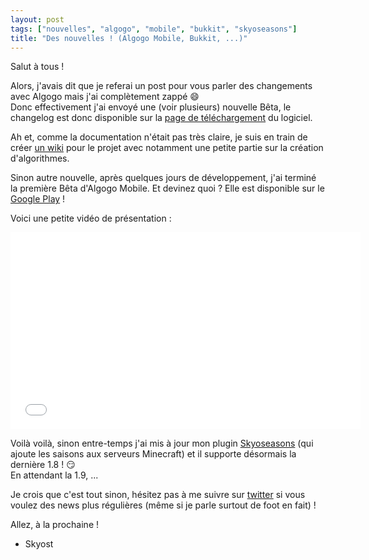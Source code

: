 ```yaml
---
layout: post
tags: ["nouvelles", "algogo", "mobile", "bukkit", "skyoseasons"]
title: "Des nouvelles ! (Algogo Mobile, Bukkit, ...)"
---
```


Salut à tous !

Alors, j'avais dit que je referai un post pour vous parler des changements avec Algogo mais j'ai complètement zappé :smile:<br />
Donc effectivement j'ai envoyé une (voir plusieurs) nouvelle Bêta, le changelog est donc disponible sur la [page de téléchargement](https://github.com/Skyost/Algogo/releases) du logiciel.

Ah et, comme la documentation n'était pas très claire, je suis en train de créer [un wiki](https://github.com/Skyost/Algogo/wiki) pour le projet avec notamment une petite partie sur la création d'algorithmes.

Sinon autre nouvelle, après quelques jours de développement, j'ai terminé la première Bêta d'Algogo Mobile. Et devinez quoi ? Elle est disponible sur le [Google Play](https://play.google.com/store/apps/details?id=fr.skyost.algo.mobile) !

Voici une petite vidéo de présentation :

<iframe src="//www.youtube.com/embed/yEG3LpRpKfQ" width="560" height="315" frameborder="0"></iframe>

Voilà voilà, sinon entre-temps j'ai mis à jour mon plugin [Skyoseasons](http://www.skyoseasons.cf/) (qui ajoute les saisons aux serveurs Minecraft) et il supporte désormais la dernière 1.8 ! :smirk:<br />
En attendant la 1.9, ...

Je crois que c'est tout sinon, hésitez pas à me suivre sur [twitter](https://twitter.com/Skyost_) si vous voulez des news plus régulières (même si je parle surtout de foot en fait) !

Allez, à la prochaine !<br />
- Skyost